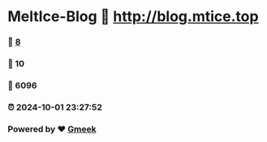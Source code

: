 # MeltIce-Blog :link: http://blog.mtice.top 
### :page_facing_up: [8](http://blog.mtice.top/tag.html) 
### :speech_balloon: 10 
### :hibiscus: 6096 
### :alarm_clock: 2024-10-01 23:27:52 
### Powered by :heart: [Gmeek](https://github.com/Meekdai/Gmeek)
